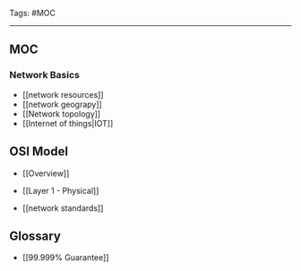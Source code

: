 Tags: #MOC 

---
## MOC
### Network Basics
- [[network resources]]
- [[network geograpy]]
- [[Network topology]]
- [[Internet of things|IOT]]

## OSI Model
- [[Overview]]
- [[Layer 1 - Physical]]


- [[network standards]]
## Glossary
- [[99.999% Guarantee]]